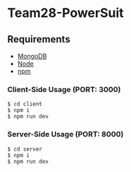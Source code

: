 # Team28-PowerSuit

## Requirements
- [MongoDB](https://www.mongodb.com/)
- [Node](https://nodejs.org/en/)
- [npm](https://www.npmjs.com/)

### Client-Side Usage (PORT: 3000)
```
$ cd client
$ npm i
$ npm run dev
```

### Server-Side Usage (PORT: 8000)
```
$ cd server
$ npm i
$ npm run dev
```
